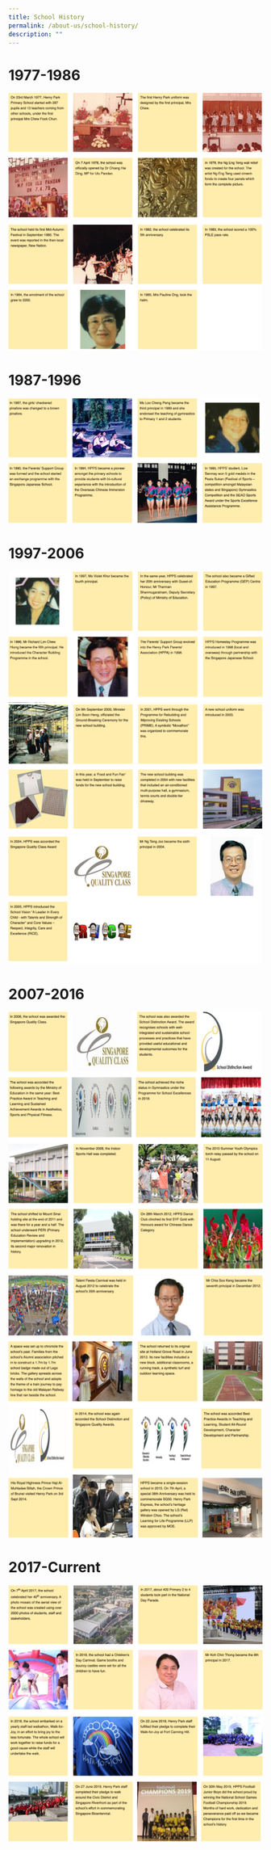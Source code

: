 ```yaml
---
title: School History
permalink: /about-us/school-history/
description: ""
---
```

# 1977-1986

![](/images/history-1.png)
![](/images/history-2.png)

# 1987-1996

![](/images/history-3.png)

# 1997-2006

![](/images/history-4.png)
![](/images/history-5.png)
![](/images/history-6.png)

# 2007-2016
![](/images/history-7.png)
![](/images/history-8.png)
![](/images/history-9.png)
![](/images/history-10.png)

# 2017-Current

![](/images/history-11.png)
![](/images/history-12.png)
